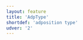 ```yaml
---
layout: feature
title: 'AdpType'
shortdef: 'adposition type'
udver: '2'
---
```

<!-- Interlanguage links updated Út zář 29 20:31:33 CEST 2020 -->
